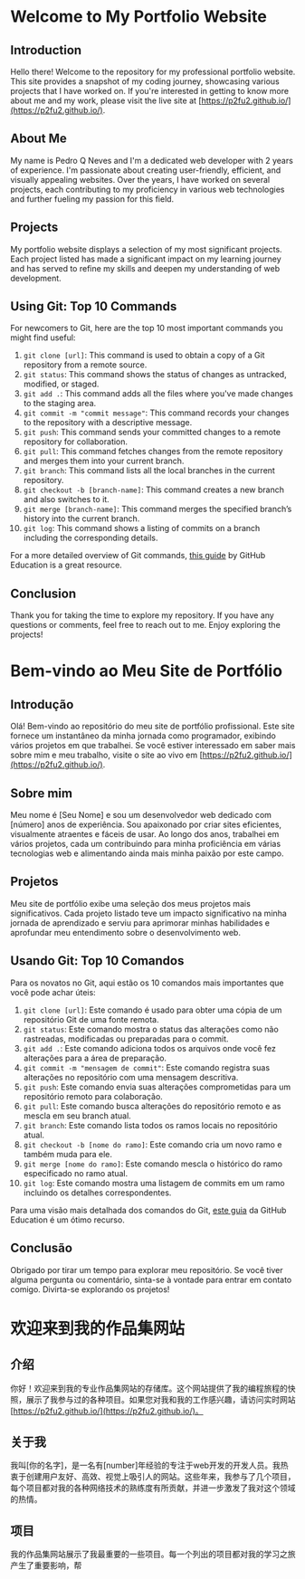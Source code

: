 # Welcome to My Portfolio Website

## Introduction

Hello there! Welcome to the repository for my professional portfolio website. This site provides a snapshot of my coding journey, showcasing various projects that I have worked on. If you're interested in getting to know more about me and my work, please visit the live site at [https://p2fu2.github.io/](https://p2fu2.github.io/).

## About Me

My name is Pedro Q Neves and I'm a dedicated web developer with 2 years of experience. I'm passionate about creating user-friendly, efficient, and visually appealing websites. Over the years, I have worked on several projects, each contributing to my proficiency in various web technologies and further fueling my passion for this field.

## Projects

My portfolio website displays a selection of my most significant projects. Each project listed has made a significant impact on my learning journey and has served to refine my skills and deepen my understanding of web development.

## Using Git: Top 10 Commands

For newcomers to Git, here are the top 10 most important commands you might find useful:

1. `git clone [url]`: This command is used to obtain a copy of a Git repository from a remote source.
2. `git status`: This command shows the status of changes as untracked, modified, or staged.
3. `git add .`: This command adds all the files where you've made changes to the staging area.
4. `git commit -m "commit message"`: This command records your changes to the repository with a descriptive message.
5. `git push`: This command sends your committed changes to a remote repository for collaboration.
6. `git pull`: This command fetches changes from the remote repository and merges them into your current branch.
7. `git branch`: This command lists all the local branches in the current repository.
8. `git checkout -b [branch-name]`: This command creates a new branch and also switches to it.
9. `git merge [branch-name]`: This command merges the specified branch’s history into the current branch.
10. `git log`: This command shows a listing of commits on a branch including the corresponding details.

For a more detailed overview of Git commands, [this guide](https://education.github.com/git-cheat-sheet-education.pdf) by GitHub Education is a great resource.

## Conclusion

Thank you for taking the time to explore my repository. If you have any questions or comments, feel free to reach out to me. Enjoy exploring the projects!






# Bem-vindo ao Meu Site de Portfólio

## Introdução

Olá! Bem-vindo ao repositório do meu site de portfólio profissional. Este site fornece um instantâneo da minha jornada como programador, exibindo vários projetos em que trabalhei. Se você estiver interessado em saber mais sobre mim e meu trabalho, visite o site ao vivo em [https://p2fu2.github.io/](https://p2fu2.github.io/).

## Sobre mim

Meu nome é [Seu Nome] e sou um desenvolvedor web dedicado com [número] anos de experiência. Sou apaixonado por criar sites eficientes, visualmente atraentes e fáceis de usar. Ao longo dos anos, trabalhei em vários projetos, cada um contribuindo para minha proficiência em várias tecnologias web e alimentando ainda mais minha paixão por este campo.

## Projetos

Meu site de portfólio exibe uma seleção dos meus projetos mais significativos. Cada projeto listado teve um impacto significativo na minha jornada de aprendizado e serviu para aprimorar minhas habilidades e aprofundar meu entendimento sobre o desenvolvimento web.

## Usando Git: Top 10 Comandos

Para os novatos no Git, aqui estão os 10 comandos mais importantes que você pode achar úteis:

1. `git clone [url]`: Este comando é usado para obter uma cópia de um repositório Git de uma fonte remota.
2. `git status`: Este comando mostra o status das alterações como não rastreadas, modificadas ou preparadas para o commit.
3. `git add .`: Este comando adiciona todos os arquivos onde você fez alterações para a área de preparação.
4. `git commit -m "mensagem de commit"`: Este comando registra suas alterações no repositório com uma mensagem descritiva.
5. `git push`: Este comando envia suas alterações comprometidas para um repositório remoto para colaboração.
6. `git pull`: Este comando busca alterações do repositório remoto e as mescla em seu branch atual.
7. `git branch`: Este comando lista todos os ramos locais no repositório atual.
8. `git checkout -b [nome do ramo]`: Este comando cria um novo ramo e também muda para ele.
9. `git merge [nome do ramo]`: Este comando mescla o histórico do ramo especificado no ramo atual.
10. `git log`: Este comando mostra uma listagem de commits em um ramo incluindo os detalhes correspondentes.

Para uma visão mais detalhada dos comandos do Git, [este guia](https://education.github.com/git-cheat-sheet-education.pdf) da GitHub Education é um ótimo recurso.

## Conclusão

Obrigado por tirar um tempo para explorar meu repositório. Se você tiver alguma pergunta ou comentário, sinta-se à vontade para entrar em contato comigo. Divirta-se explorando os projetos!

# 欢迎来到我的作品集网站

## 介绍

你好！欢迎来到我的专业作品集网站的存储库。这个网站提供了我的编程旅程的快照，展示了我参与过的各种项目。如果您对我和我的工作感兴趣，请访问实时网站[https://p2fu2.github.io/](https://p2fu2.github.io/)。

## 关于我

我叫[你的名字]，是一名有[number]年经验的专注于web开发的开发人员。我热衷于创建用户友好、高效、视觉上吸引人的网站。这些年来，我参与了几个项目，每个项目都对我的各种网络技术的熟练度有所贡献，并进一步激发了我对这个领域的热情。

## 项目

我的作品集网站展示了我最重要的一些项目。每一个列出的项目都对我的学习之旅产生了重要影响，帮
